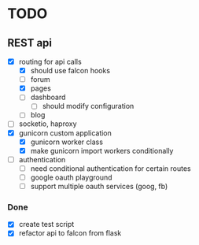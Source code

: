 # TODO

## REST api

- [x] routing for api calls
  - [x] should use falcon hooks
  - [ ] forum
  - [x] pages
  - [ ] dashboard
    - [ ] should modify configuration
  - [ ] blog
- [ ] socketio, haproxy
- [x] gunicorn custom application
  - [x] gunicorn worker class
  - [x] make gunicorn import workers conditionally
- [ ] authentication
  - [ ] need conditional authentication for certain routes
  - [ ] google oauth playground
  - [ ] support multiple oauth services (goog, fb)

### Done
- [x] create test script
- [x] refactor api to falcon from flask
